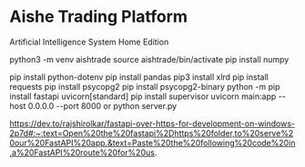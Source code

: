 # Aishe Trading Platform
Artificial Intelligence System Home Edition

python3 -m venv aishtrade
source aishtrade/bin/activate
pip install numpy

[//]: # (pip install gspread)
pip install python-dotenv
pip install pandas
pip3 install xlrd
pip install requests
pip install psycopg2
pip install psycopg2-binary
python -m pip install fastapi uvicorn[standard]
pip install supervisor
uvicorn main:app --host 0.0.0.0 --port 8000 or python server.py

https://dev.to/rajshirolkar/fastapi-over-https-for-development-on-windows-2p7d#:~:text=Open%20the%20fastapi%2Dhttps%20folder,to%20serve%20our%20FastAPI%20app.&text=Paste%20the%20following%20code%20in,a%20FastAPI%20route%20for%20us.


